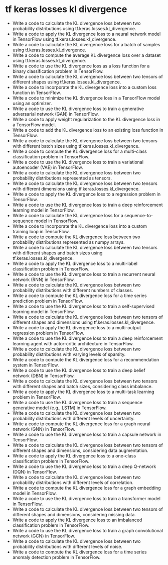 # tf keras losses kl divergence

- Write a code to calculate the KL divergence loss between two probability distributions using tf.keras.losses.kl_divergence.
- Write a code to apply the KL divergence loss to a neural network model in TensorFlow using tf.keras.losses.kl_divergence.
- Write a code to calculate the KL divergence loss for a batch of samples using tf.keras.losses.kl_divergence.
- Write a code to compute the average KL divergence loss over a dataset using tf.keras.losses.kl_divergence.
- Write a code to use the KL divergence loss as a loss function for a binary classification problem in TensorFlow.
- Write a code to calculate the KL divergence loss between two tensors of different shapes using tf.keras.losses.kl_divergence.
- Write a code to incorporate the KL divergence loss into a custom loss function in TensorFlow.
- Write a code to minimize the KL divergence loss in a TensorFlow model using an optimizer.
- Write a code to use the KL divergence loss to train a generative adversarial network (GAN) in TensorFlow.
- Write a code to apply weight regularization to the KL divergence loss in a TensorFlow model.
- Write a code to add the KL divergence loss to an existing loss function in TensorFlow.
- Write a code to calculate the KL divergence loss between two tensors with different batch sizes using tf.keras.losses.kl_divergence.
- Write a code to compute the KL divergence loss for a multi-class classification problem in TensorFlow.
- Write a code to use the KL divergence loss to train a variational autoencoder (VAE) in TensorFlow.
- Write a code to calculate the KL divergence loss between two probability distributions represented as tensors.
- Write a code to calculate the KL divergence loss between two tensors with different dimensions using tf.keras.losses.kl_divergence.
- Write a code to apply the KL divergence loss to a regression problem in TensorFlow.
- Write a code to use the KL divergence loss to train a deep reinforcement learning model in TensorFlow.
- Write a code to calculate the KL divergence loss for a sequence-to-sequence model in TensorFlow.
- Write a code to incorporate the KL divergence loss into a custom training loop in TensorFlow.
- Write a code to compute the KL divergence loss between two probability distributions represented as numpy arrays.
- Write a code to calculate the KL divergence loss between two tensors with different shapes and batch sizes using tf.keras.losses.kl_divergence.
- Write a code to apply the KL divergence loss to a multi-label classification problem in TensorFlow.
- Write a code to use the KL divergence loss to train a recurrent neural network (RNN) in TensorFlow.
- Write a code to calculate the KL divergence loss between two probability distributions with different numbers of classes.
- Write a code to compute the KL divergence loss for a time series prediction problem in TensorFlow.
- Write a code to use the KL divergence loss to train a self-supervised learning model in TensorFlow.
- Write a code to calculate the KL divergence loss between two tensors of different shapes and dimensions using tf.keras.losses.kl_divergence.
- Write a code to apply the KL divergence loss to a multi-output regression problem in TensorFlow.
- Write a code to use the KL divergence loss to train a deep reinforcement learning agent with actor-critic architecture in TensorFlow.
- Write a code to calculate the KL divergence loss between two probability distributions with varying levels of sparsity.
- Write a code to compute the KL divergence loss for a recommendation system in TensorFlow.
- Write a code to use the KL divergence loss to train a deep belief network (DBN) in TensorFlow.
- Write a code to calculate the KL divergence loss between two tensors with different shapes and batch sizes, considering class imbalance.
- Write a code to apply the KL divergence loss to a multi-task learning problem in TensorFlow.
- Write a code to use the KL divergence loss to train a sequence generative model (e.g., LSTM) in TensorFlow.
- Write a code to calculate the KL divergence loss between two probability distributions with different levels of uncertainty.
- Write a code to compute the KL divergence loss for a graph neural network (GNN) in TensorFlow.
- Write a code to use the KL divergence loss to train a capsule network in TensorFlow.
- Write a code to calculate the KL divergence loss between two tensors of different shapes and dimensions, considering data augmentation.
- Write a code to apply the KL divergence loss to a one-class classification problem in TensorFlow.
- Write a code to use the KL divergence loss to train a deep Q-network (DQN) in TensorFlow.
- Write a code to calculate the KL divergence loss between two probability distributions with different levels of correlation.
- Write a code to compute the KL divergence loss for a graph embedding model in TensorFlow.
- Write a code to use the KL divergence loss to train a transformer model in TensorFlow.
- Write a code to calculate the KL divergence loss between two tensors of different shapes and dimensions, considering missing data.
- Write a code to apply the KL divergence loss to an imbalanced classification problem in TensorFlow.
- Write a code to use the KL divergence loss to train a graph convolutional network (GCN) in TensorFlow.
- Write a code to calculate the KL divergence loss between two probability distributions with different levels of noise.
- Write a code to compute the KL divergence loss for a time series anomaly detection problem in TensorFlow.
